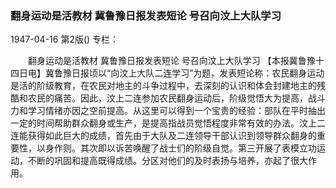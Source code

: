 ### 翻身运动是活教材  冀鲁豫日报发表短论  号召向汶上大队学习

1947-04-16
第2版()
专栏：

　　翻身运动是活教材
    冀鲁豫日报发表短论
    号召向汶上大队学习
    【本报冀鲁豫十四日电】冀鲁豫日报顷以“向汶上大队二连学习”为题，发表短论称：农民翻身运动是活的阶级教育，在农民对地主的斗争过程中，去深刻的认识和体会封建地主的残酷和农民的痛苦。因此，汶上二连参加农民翻身运动后，阶级觉悟大为提高，战斗力和学习情绪亦因之空前提高。从这里可以得到一个宝贵的经验：部队在平时抽出一定的时间帮助群众翻身或生产，是提高指战员觉悟程度非常有效的办法。汶上二连能获得如此巨大的成绩，首先由于大队及二连领导干部认识到领导群众翻身的重要性，以身作则。其次即以诉苦唤醒了战士们的阶级自觉。第三开展了表模立功运动，不断的巩固和提高既得成绩。分区对他们的及时表扬与培养，亦起了很大作用。
